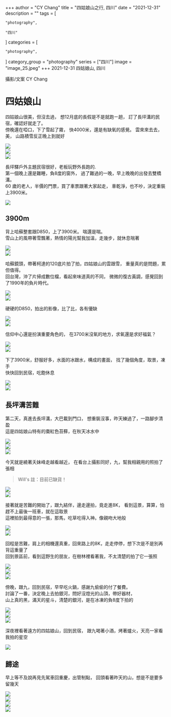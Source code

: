 +++
author = "CY Chang"
title = "四姑娘山之行, 四川"
date = "2021-12-31"
description = ""
tags = [

    "photography",

    "四川"

]
categories = [

    "photography",

]
category_group = "photography"
series = ["四川"]
image = "image_25.jpeg"
+++
2021-12-31  四姑娘山, 四川 

攝影/文案 CY Chang

# 四姑娘山 

四姑娘山很美，但沒去過，
想12月底的長假是不是就跑ㄧ趟，
訂了長坪溝的民宿，確認好就走了。  
傍晚還在啞口，下了雪起了霧，
快4000米，還是有缺氧的感覺。
雲來來去去，美， 山路積雪反正晚上到就好

![](image_6.jpeg)  
![](image_27.jpeg)  
![](image_21.jpeg)  

長坪驛戶外主題民宿很好，老板玩野外長跑的.  
第一個晚上還是難睡，負8度的窗外，
過了難過的一晚，早上晚晚的出發去雙橋溝。  
60 歲的老人，半價的門票，買了車票跟著大家起走，
車乾淨，也不吵，決定重裝上3900米。

![](image_18.jpeg)  

## 3900m

背上哈蘇整套跟D850，上了3900米。 喘還是喘。  
雪山上的風帶著雪飄著，熱情的陽光幫我加溫，走幾步，就休息喘著

![](image_10.jpeg)  
![](image_32.jpeg)  

哈蘇鏡頭，帶著柯達的120底片拍了拍，四姑娘山的雲跟雪，
重量真的是問題，累但值得。  
回台灣，沖了片掃成數位檔，看起來味道真的不同，
微微的復古黃調，感覺回到了1990年的負片時代。

![](image_1.jpeg)  
![](image_22.jpeg)  

硬硬的D850，拍出的影像，比了比，各有優缺  

![](image_7.jpeg)  
![](image_14.jpeg)  

信仰中心還是扮演重要角色的，
在3700米沒氧的地方，求氧還是求好福氣？  

![](image_29.jpeg)  
![](image_13.jpeg)  

下了3900米，舒服好多，水面的冰跟水，構成的畫面，
找了幾個角度，取景，凍手  
快快回到民宿，吃飽休息  

![](image_2.jpeg)  
![](image_19.jpeg)  

## 長坪溝苦難

第二天，真進去長坪溝，大巴載到門口，
想重裝沒事，昨天練過了，一路腳步清盈  
這是四姑娘山特有的棗紅色苔蘚，在秋天冰水中 

![](image_8.jpeg)  
![](image_4.jpeg)  
![](image_23.jpeg)  

今天就是繞著夭妹峰走越看越近，
在看台上攝影同好，九，幫我相親用的照拍了張相

> Will's 註：目前已缺貨！

![](image_24.jpeg)  
![](image_20.jpeg)  

接著就是苦難的開始了，跟九結伴，邊走邊拍，竟走進8K，
看到這景，算算，怕趕不上最後一班車，就在這取景  
這裡拍到最得意的一張，那馬，吃草吃得入神。像親吻大地般  

![](image_25.jpeg)  
![](image_9.jpeg)  

回程是苦難，肩上的相機還真重，回來路上的8K，走走停停，想下次是不是別再背這重量了  
回到景區前，看到這野生的朋友，在樹林裡看著我，不太清楚的拍了它一張照

![](image_12.jpeg)  
![](image_15.jpeg)  
![](image_16.jpeg)  

傍晚，跟九，回到民宿，早早吃火鍋，感謝九偷偷的付了餐費。  
討論了一番，決定晚上去拍銀河，問好沒燈光的山頂，帶好器材，  
山上真的黑，滿天的星斗，清楚的銀河，是在冰凍的負8度下拍的

![](image_5.jpeg)  
![](image_26.jpeg)  
![](image_31.jpeg)  

深夜裡看著遠方的四姑娘山，回到民宿，
跟九喝著小酒，烤著爐火，天亮一家看我拍的星空

![](image_17.jpeg)  

## 歸途

早上等不及說再見先駕車回重慶，出管制點，
回頭看著昨天的山，想是不是要多留幾天 

![](image_30.jpeg)  
![](image_11.jpeg)  
![](image_3.jpeg)  
![](image_28.jpeg)  
